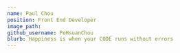 ```yaml
---
name: Paul Chou 
position: Front End Developer 
image_path: 
github_username: PoHsuanChou 
blurb: Happiness is when your CODE runs without errors 
---
```

